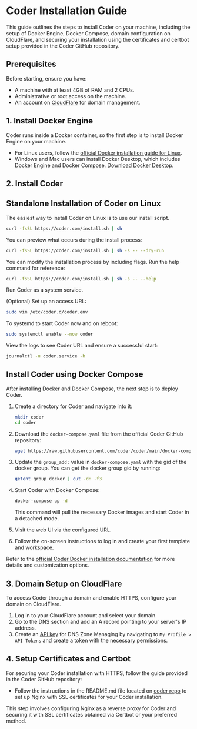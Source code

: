 # Coder Installation Guide

This guide outlines the steps to install Coder on your machine, including the setup of Docker Engine, Docker Compose, domain configuration on CloudFlare, and securing your installation using the certificates and certbot setup provided in the Coder GitHub repository.

## Prerequisites

Before starting, ensure you have:

- A machine with at least 4GB of RAM and 2 CPUs.
- Administrative or root access on the machine.
- An account on [CloudFlare](https://cloudflare.com/) for domain management.

## 1. Install Docker Engine

Coder runs inside a Docker container, so the first step is to install Docker Engine on your machine.

- For Linux users, follow the [official Docker installation guide for Linux](https://docs.docker.com/engine/install/).
- Windows and Mac users can install Docker Desktop, which includes Docker Engine and Docker Compose. [Download Docker Desktop](https://docs.docker.com/desktop/).

## 2. Install Coder
## Standalone Installation of Coder on Linux

The easiest way to install Coder on Linux is to use our install script.

```bash
curl -fsSL https://coder.com/install.sh | sh
```

You can preview what occurs during the install process:

```bash
curl -fsSL https://coder.com/install.sh | sh -s -- --dry-run
```

You can modify the installation process by including flags. Run the help command for reference:

```bash
curl -fsSL https://coder.com/install.sh | sh -s -- --help
```

Run Coder as a system service.

(Optional) Set up an access URL:

```bash
sudo vim /etc/coder.d/coder.env
```

To systemd to start Coder now and on reboot:

```bash
sudo systemctl enable --now coder
```

View the logs to see Coder URL and ensure a successful start:

```bash
journalctl -u coder.service -b
```

## Install Coder using Docker Compose

After installing Docker and Docker Compose, the next step is to deploy Coder.

1. Create a directory for Coder and navigate into it:

   ```bash
   mkdir coder
   cd coder
   ```

2. Download the `docker-compose.yaml` file from the official Coder GitHub repository:

   ```bash
   wget https://raw.githubusercontent.com/coder/coder/main/docker-compose.yaml
   ```

3. Update the `group_add:` value in `docker-compose.yaml` with the gid of the docker group. You can get the docker group gid by running:

   ```bash
   getent group docker | cut -d: -f3
   ```

4. Start Coder with Docker Compose:

   ```bash
   docker-compose up -d
   ```

   This command will pull the necessary Docker images and start Coder in a detached mode.

5. Visit the web UI via the configured URL.

6. Follow the on-screen instructions to log in and create your first template and workspace.

Refer to the [official Coder Docker installation documentation](https://coder.com/docs/v2/latest/install/docker) for more details and customization options.

## 3. Domain Setup on CloudFlare

To access Coder through a domain and enable HTTPS, configure your domain on CloudFlare.

1. Log in to your CloudFlare account and select your domain.
2. Go to the DNS section and add an A record pointing to your server's IP address.
3. Create an [API key](https://dash.cloudflare.com/profile/api-tokens) for DNS Zone Managing by navigating to `My Profile > API Tokens` and create a token with the necessary permissions.

## 4. Setup Certificates and Certbot

For securing your Coder installation with HTTPS, follow the guide provided in the Coder GitHub repository:

- Follow the instructions in the README.md file located on [coder repo](https://github.com/coder/coder/tree/main/examples/web-server/nginx) to set up Nginx with SSL certificates for your Coder installation.

This step involves configuring Nginx as a reverse proxy for Coder and securing it with SSL certificates obtained via Certbot or your preferred method.